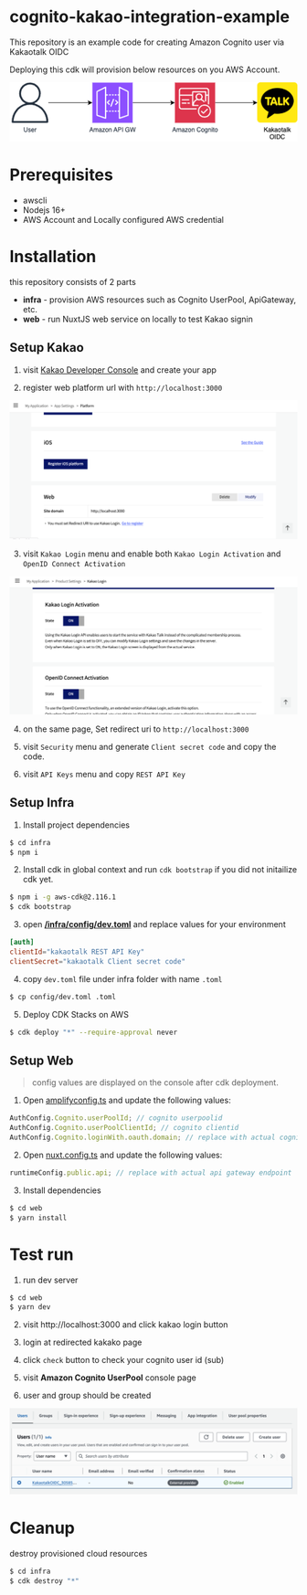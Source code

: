 # cognito-kakao-integration-example

This repository is an example code for creating Amazon Cognito user via Kakaotalk OIDC

Deploying this cdk will provision below resources on you AWS Account.

![](/img/architecture.png)

# Prerequisites

- awscli
- Nodejs 16+
- AWS Account and Locally configured AWS credential

# Installation

this repository consists of 2 parts

- **infra** - provision AWS resources such as Cognito UserPool, ApiGateway, etc.
- **web** - run NuxtJS web service on locally to test Kakao signin

## Setup Kakao

1. visit [Kakao Developer Console](https://developers.kakao.com/console/app) and create your app

2. register web platform url with `http://localhost:3000`

![](/img/kakao1.png)

3. visit `Kakao Login` menu and enable both `Kakao Login Activation` and `OpenID Connect Activation`

![](/img/kakao2.png)

4. on the same page, Set redirect uri to `http://localhost:3000`

5. visit `Security` menu and generate `Client secret code` and copy the code.

6. visit `API Keys` menu and copy `REST API Key`

## Setup Infra

1. Install project dependencies

```bash
$ cd infra
$ npm i
```

2. Install cdk in global context and run `cdk bootstrap` if you did not initailize cdk yet.

```bash
$ npm i -g aws-cdk@2.116.1
$ cdk bootstrap
```

3. open [**/infra/config/dev.toml**](infra/config/dev.toml) and replace values for your environment

```toml
[auth]
clientId="kakaotalk REST API Key"
clientSecret="kakaotalk Client secret code"
```

4. copy `dev.toml` file under infra folder with name `.toml`

```bash
$ cp config/dev.toml .toml
```

5. Deploy CDK Stacks on AWS

```bash
$ cdk deploy "*" --require-approval never
```

## Setup Web

> config values are displayed on the console after cdk deployment.

1. Open [amplifyconfig.ts](./amplifyconfig.ts) and update the following values:

```ts
AuthConfig.Cognito.userPoolId; // cognito userpoolid
AuthConfig.Cognito.userPoolClientId; // cognito clientid
AuthConfig.Cognito.loginWith.oauth.domain; // replace with actual cognito domain address
```

2. Open [nuxt.config.ts](./nuxt.config.ts) and update the following values:

```ts
runtimeConfig.public.api; // replace with actual api gateway endpoint
```

3. Install dependencies

```bash
$ cd web
$ yarn install
```

# Test run

1. run dev server

```bash
$ cd web
$ yarn dev
```

2. visit http://localhost:3000 and click kakao login button

3. login at redirected kakako page

4. click `check` button to check your cognito user id (sub)

5. visit **Amazon Cognito UserPool** console page

6. user and group should be created

![](/img/user.png)

# Cleanup

destroy provisioned cloud resources

```bash
$ cd infra
$ cdk destroy "*"
```
